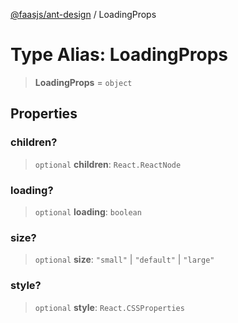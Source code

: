 [@faasjs/ant-design](../README.md) / LoadingProps

# Type Alias: LoadingProps

> **LoadingProps** = `object`

## Properties

### children?

> `optional` **children**: `React.ReactNode`

### loading?

> `optional` **loading**: `boolean`

### size?

> `optional` **size**: `"small"` \| `"default"` \| `"large"`

### style?

> `optional` **style**: `React.CSSProperties`
